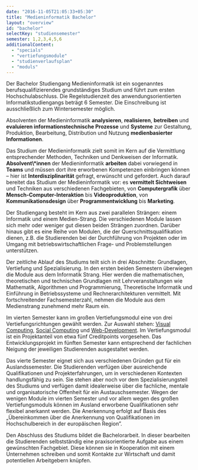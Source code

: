 ```yaml
---
date: "2016-11-05T21:05:33+05:30"
title: "Medieninformatik Bachelor"
layout: "overview"
id: "bachelor"
selectKey: "studiensemester"
semester: 1,2,3,4,5,6
additionalContent: 
  - "specials"
  - "vertiefungsmodule"
  - "studienverlaufsplan"
  - "moduls"
---
```


Der Bachelor Studiengang Medieninformatik ist ein sogenanntes berufsqualifizierendes grundständiges Studium und führt zum ersten Hochschulabschluss. Die Regelstudienzeit des anwendungsorientierten Informatikstudiengangs beträgt 6 Semester. Die Einschreibung ist ausschließlich zum Wintersemester möglich.

<!--more-->


<div class="m-mi-herotext has-box is-full-width">
<p>
Absolventen der Medieninformatik <strong>analysieren</strong>, <strong>realisieren</strong>, <strong>betreiben</strong> und <strong>evaluieren informationstechnische Prozesse</strong> und <strong>Systeme</strong> zur Gestaltung, Produktion, Bearbeitung, Distribution und Nutzung <strong>medienbasierter Informationen</strong>.
</p>

<p>
Das Studium der Medieninformatik zielt somit im Kern auf die Vermittlung entsprechender Methoden, Techniken und Denkweisen der Informatik. <strong>Absolvent\*innen </strong> der Medieninformatik <strong>arbeiten</strong> dabei vorwiegend in <strong>Teams</strong> und müssen dort ihre erworbenen Kompetenzen einbringen können – hier ist <strong>Interdisziplinarität</strong> gefragt, erwünscht und gefordert. Auch darauf bereitet das Studium der Medieninformatik vor: es <strong>vermittelt Sichtweisen</strong> und Techniken aus verschiedenen Fachgebieten, von <strong>Computergrafik</strong> über <strong>Mensch-Computer-Interaktion</strong> bis <strong>Videoproduktion</strong>, von <strong>Kommunikationsdesign</strong> über <strong>Programmentwicklung</strong> bis <strong>Marketing</strong>.
</p>
</div>

Der Studiengang besteht im Kern aus zwei parallelen Strängen: einem Informatik und einem Medien-Strang. Die verschiedenen Module lassen sich mehr oder weniger gut diesen beiden Strängen zuordnen. Darüber hinaus gibt es eine Reihe von Modulen, die der Querschnittsqualifikation dienen, z.B. die Studierenden bei der Durchführung von Projekten oder im Umgang mit betriebswirtschaftlichen Frage- und Problemstellungen unterstützen. 

Der zeitliche Ablauf des Studiums teilt sich in drei Abschnitte: Grundlagen, Vertiefung und Spezialisierung. In den ersten beiden Semestern überwiegen die Module aus dem Informatik Strang. Hier werden die mathematischen, theoretischen und technischen Grundlagen mit Lehrveranstaltungen wie Mathematik, Algorithmen und Programmierung, Theoretische Informatik und Einführung in Betriebssysteme und Rechnerarchitekturen vermittelt. Mit fortschreitender Fachsemesterzahl, nehmen die Module aus dem Medienstrang zunehmend mehr Raum ein. 

Im vierten Semester kann im großen Vertiefungsmodul eine von drei Vertiefungsrichtungen gewählt werden. Zur Auswahl stehen: [Visual Computing](/study/bachelor/moduls/ba_vertiefung-visual-computing/), [Social Computing](/study/bachelor/moduls/ba_vertiefung_socialcomputing/) und [Web-Development](/study/bachelor/moduls/ba_vertiefung-web_development/). Im Vertiefungsmodul ist ein Projektanteil von etwa fünf Creditpoints vorgesehen. Das Entwicklungsprojekt im fünften Semester kann entsprechend der fachlichen Neigung der jeweiligen Studierenden ausgestaltet werden.

Das vierte Semester eignet sich aus verschiedenen Gründen gut für ein Auslandssemester. Die Studierenden verfügen über ausreichende Qualifikationen und Projekterfahrungen, um in verschiedenen Kontexten handlungsfähig zu sein. Sie stehen aber noch vor dem Spezialisierungsteil des Studiums und verfügen damit idealerweise über die fachliche, mentale und organisatorische Offenheit für ein Austauschsemester. Wegen der wenigen Module im vierten Semester und vor allem wegen des großen Vertiefungsmoduls können im Ausland erworbene Qualifikationen sehr flexibel anerkannt werden. Die Anerkennung erfolgt auf Basis des „Übereinkommen über die Anerkennung von Qualifikationen im Hochschulbereich in der europäischen Region”.

Den Abschluss des Studiums bildet die Bachelorarbeit. In dieser bearbeiten die Studierenden selbstständig eine praxisorientierte Aufgabe aus einem gewünschten Fachgebiet. Diese können sie in Kooperation mit einem Unternehmen schreiben und somit Kontakte zur Wirtschaft und damit potentiellen Arbeitgebern knüpfen.

